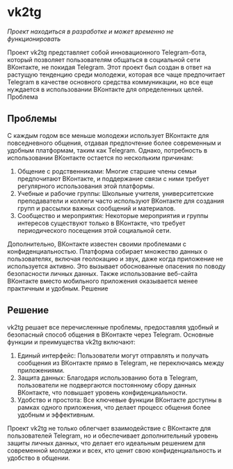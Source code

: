 ﻿#  vk2tg

*Проект находиться в разработке и может временно не функционировать*

Проект vk2tg представляет собой инновационного Telegram-бота, который позволяет пользователям общаться в социальной сети ВКонтакте, не покидая Telegram. Этот проект был создан в ответ на растущую тенденцию среди молодежи, которая все чаще предпочитает Telegram в качестве основного средства коммуникации, но все еще нуждается в использовании ВКонтакте для определенных целей.
Проблема

## Проблемы
С каждым годом все меньше молодежи использует ВКонтакте для повседневного общения, отдавая предпочтение более современным и удобным платформам, таким как Telegram. Однако, потребность в использовании ВКонтакте остается по нескольким причинам:

   1. Общение с родственниками: Многие старшие члены семьи предпочитают ВКонтакте, и поддержание связи с ними требует регулярного использования этой платформы.
   2. Учебные и рабочие группы: Школьные учителя, университетские преподаватели и коллеги часто используют ВКонтакте для создания групп и рассылки важных сообщений и материалов.
   3. Сообщество и мероприятия: Некоторые мероприятия и группы интересов существуют только в ВКонтакте, что требует периодического посещения этой социальной сети.

Дополнительно, ВКонтакте известен своими проблемами с конфиденциальностью. Платформа собирает множество данных о пользователях, включая геолокацию и звук, даже когда приложение не используется активно. Это вызывает обоснованные опасения по поводу безопасности личных данных. Также использование веб-сайта ВКонтакте вместо мобильного приложения оказывается менее практичным и удобным.
Решение

## Решение
vk2tg решает все перечисленные проблемы, предоставляя удобный и безопасный способ общения в ВКонтакте через Telegram. Основные функции и преимущества vk2tg включают:

   1. Единый интерфейс: Пользователи могут отправлять и получать сообщения из ВКонтакте прямо в Telegram, не переключаясь между приложениями.
   2. Защита данных: Благодаря использованию бота в Telegram, пользователи не подвергаются постоянному сбору данных ВКонтакте, что повышает уровень конфиденциальности.
   3. Удобство и простота: Все ключевые функции ВКонтакте доступны в рамках одного приложения, что делает процесс общения более удобным и эффективным.

Проект vk2tg не только облегчает взаимодействие с ВКонтакте для пользователей Telegram, но и обеспечивает дополнительный уровень защиты личных данных, что делает его идеальным решением для современной молодежи и всех, кто ценит свою конфиденциальность и удобство в общении.